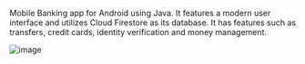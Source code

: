 Mobile Banking app for Android using Java. It features a modern user interface and utilizes Cloud Firestore as its database. It has features such as transfers, credit cards, identity verification and money management.


![image](https://github.com/user-attachments/assets/10456d18-c224-4a04-a2ad-863b4396a3fd)
